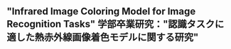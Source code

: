 ## "Infrared Image Coloring Model for Image Recognition Tasks"  学部卒業研究："認識タスクに適した熱赤外線画像着色モデルに関する研究"
